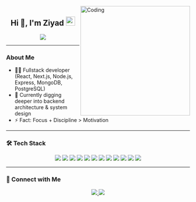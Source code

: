 <!-- New GIF on the right -->
<img align="right" alt="Coding" width="300" src="https://media.giphy.com/media/v1.Y2lkPTc5MGI3NjExdGlnbjhhbGtnYm5rbWdtdHBwYnVsaXR3c29ncjNpaHR2bHF2M2ZkcyZlcD12MV9naWZzX3NlYXJjaCZjdD1n/ZVik7pBtu9dNS/giphy.gif" />

<h2 align="center">
  Hi 👋, I'm Ziyad  
  <img src="https://media.giphy.com/media/hvRJCLFzcasrR4ia7z/giphy.gif" width="25">
</h2>

<p align="center">
  <a href="https://github.com/DenverCoder1/readme-typing-svg">
    <img src="https://readme-typing-svg.herokuapp.com?lines=Fullstack+Developer;React+%2B+Node.js;Learning+Backend+Architecture;Always+building+something&center=true&width=600&height=45&color=f75c7e&vCenter=true&size=24">
  </a>
</p>

---

### About Me
- 👨‍💻 Fullstack developer (React, Next.js, Node.js, Express, MongoDB, PostgreSQL)  
- 🌱 Currently digging deeper into backend architecture & system design  
- ⚡ Fact: Focus + Discipline > Motivation  

---

### 🛠 Tech Stack
<p align="center">
  <img src="https://img.shields.io/badge/-HTML-E34F26?style=for-the-badge&logo=HTML5&logoColor=white" />
  <img src="https://img.shields.io/badge/-CSS-1572B6?style=for-the-badge&logo=CSS3&logoColor=white" />
  <img src="https://img.shields.io/badge/-JavaScript-F7DF1E?style=for-the-badge&logo=javascript&logoColor=black" />
  <img src="https://img.shields.io/badge/-TypeScript-3178C6?style=for-the-badge&logo=typescript&logoColor=white" />
  <img src="https://img.shields.io/badge/-React-20232A?style=for-the-badge&logo=react&logoColor=61DAFB" />
  <img src="https://img.shields.io/badge/-Next.js-000000?style=for-the-badge&logo=next.js&logoColor=white" />
  <img src="https://img.shields.io/badge/-Node.js-339933?style=for-the-badge&logo=node.js&logoColor=white" />
  <img src="https://img.shields.io/badge/-Express-000000?style=for-the-badge&logo=express&logoColor=white" />
  <img src="https://img.shields.io/badge/-MongoDB-47A248?style=for-the-badge&logo=mongodb&logoColor=white" />
  <img src="https://img.shields.io/badge/-PostgreSQL-336791?style=for-the-badge&logo=postgresql&logoColor=white" />
  <img src="https://img.shields.io/badge/-Git-F05032?style=for-the-badge&logo=git&logoColor=white" />
  <img src="https://img.shields.io/badge/-Linux-FCC624?style=for-the-badge&logo=linux&logoColor=black" />
</p>

---

### 🤝 Connect with Me
<p align="center">
  <a href="https://linkedin.com/in/ziyadhasen" target="_blank">
    <img src="https://img.shields.io/badge/-LinkedIn-0077B5?style=for-the-badge&logo=Linkedin&logoColor=white"/>
  </a>
  <a href="https://t.me/yourtelegram" target="_blank">
    <img src="https://img.shields.io/badge/-Telegram-26A5E4?style=for-the-badge&logo=Telegram&logoColor=white"/>
  </a>
</p>
